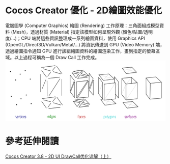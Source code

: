 # Cocos Creator 優化 - 2D繪圖效能優化
電腦圖學 (Computer Graphics) 繪圖 (Rendering) 工作原理：三角面組成模型資料 (Mesh)，透過材質 (Material) 指定該模型如何呈現外觀 (顏色/貼圖/透明度/...)；CPU 端將這些資訊整理成一系列繪圖資料，使用 Graphics API (OpenGL/Direct3D/Vulkan/Metal/...) 將資訊傳送到 GPU (Video Memory) 端，透過繪圖指令通知 GPU 進行該組繪圖資料的繪圖渲染工作，畫到指定的螢幕區域。以上過程可稱為一個 Draw Call 工作完成。
![alt text](images/point_line_triangle_mesh.png)

# 參考延伸閱讀
[Cocos Creator 3.8 - 2D UI DrawCall优化详解（上）](https://blog.csdn.net/lizhong2008/article/details/133715903)
